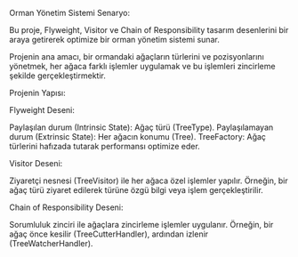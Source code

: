Orman Yönetim Sistemi Senaryo: 


Bu proje, Flyweight, Visitor ve Chain of Responsibility tasarım desenlerini bir araya getirerek optimize bir orman yönetim sistemi sunar. 

Projenin ana amacı, bir ormandaki ağaçların türlerini ve pozisyonlarını yönetmek, her ağaca farklı işlemler uygulamak ve bu işlemleri zincirleme şekilde gerçekleştirmektir.

Projenin Yapısı:

Flyweight Deseni:

Paylaşılan durum (Intrinsic State): Ağaç türü (TreeType). Paylaşılamayan durum (Extrinsic State): Her ağacın konumu (Tree). TreeFactory: Ağaç türlerini hafızada tutarak performansı optimize eder.

Visitor Deseni:

Ziyaretçi nesnesi (TreeVisitor) ile her ağaca özel işlemler yapılır. Örneğin, bir ağaç türü ziyaret edilerek türüne özgü bilgi veya işlem gerçekleştirilir.

Chain of Responsibility Deseni:

Sorumluluk zinciri ile ağaçlara zincirleme işlemler uygulanır. Örneğin, bir ağaç önce kesilir (TreeCutterHandler), ardından izlenir (TreeWatcherHandler).

